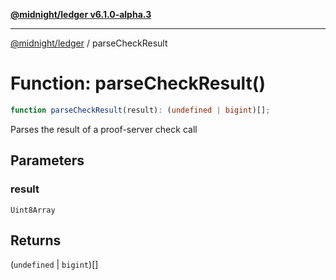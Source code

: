 [**@midnight/ledger v6.1.0-alpha.3**](../README.md)

***

[@midnight/ledger](../globals.md) / parseCheckResult

# Function: parseCheckResult()

```ts
function parseCheckResult(result): (undefined | bigint)[];
```

Parses the result of a proof-server check call

## Parameters

### result

`Uint8Array`

## Returns

(`undefined` \| `bigint`)[]
